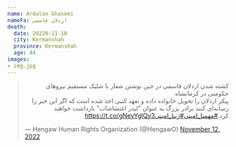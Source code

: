 ```yaml
---
name: Ardalan Ghasemi
nameFa: اردلان قاسمی
death:
  date: 20220-11-10
  city: Kermanshah
  province: Kermanshah
  age: 44
images:
- img.jpg
---
```


<blockquote class="twitter-tweet"><p lang="fa" dir="rtl">کشته شدن اردلان قاسمی در حین نوشتن شعار با شلیک مستقیم نیروهای حکومتی در کرمانشاه<br> پیکر اردلان را تحویل خانواده داده و تعهد کتبی اخذ شده است که اگر این خبر را رسانه‌ای کنند برادر بزرگ به عنوان &quot;لیدر اغتشاشات&quot; بازداشت خواهند کرد.<a href="https://twitter.com/hashtag/%D9%85%D9%87%D8%B3%D8%A7_%D8%A7%D9%85%DB%8C%D9%86%DB%8C?src=hash&amp;ref_src=twsrc%5Etfw">#مهسا_امینی</a><a href="https://twitter.com/hashtag/%DA%98%DB%8C%D9%86%D8%A7_%D8%A7%D9%85%DB%8C%D9%86%DB%8C?src=hash&amp;ref_src=twsrc%5Etfw">#ژینا_امینی</a><a href="https://t.co/gNeyYglQy3">https://t.co/gNeyYglQy3</a></p>&mdash; Hengaw Human Rights Organization (@HengawO) <a href="https://twitter.com/HengawO/status/1591518599046467584?ref_src=twsrc%5Etfw">November 12, 2022</a></blockquote> <script async src="https://platform.twitter.com/widgets.js" charset="utf-8"></script>